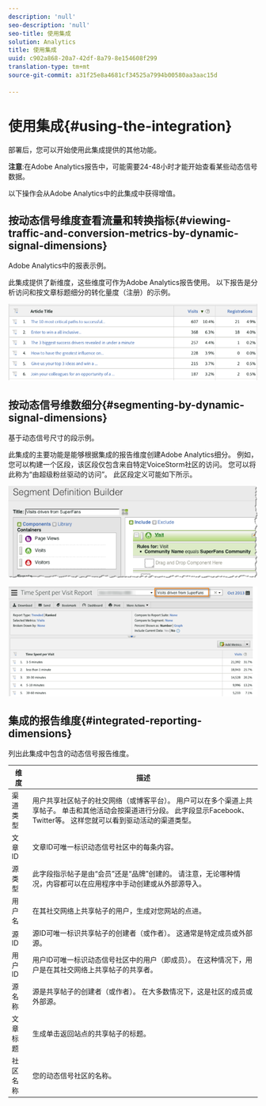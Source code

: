 ```yaml
---
description: 'null'
seo-description: 'null'
seo-title: 使用集成
solution: Analytics
title: 使用集成
uuid: c902a868-20a7-42df-8a79-8e154608f299
translation-type: tm+mt
source-git-commit: a31f25e8a4681cf34525a7994b00580aa3aac15d

---
```



# 使用集成{#using-the-integration}

部署后，您可以开始使用此集成提供的其他功能。

**注意**:在Adobe Analytics报告中，可能需要24-48小时才能开始查看某些动态信号数据。

以下操作会从Adobe Analytics中的此集成中获得增值。

## 按动态信号维度查看流量和转换指标{#viewing-traffic-and-conversion-metrics-by-dynamic-signal-dimensions}

Adobe Analytics中的报表示例。

此集成提供了新维度，这些维度可作为Adobe Analytics报告使用。 以下报告是分析访问和按文章标题细分的转化量度（注册）的示例。

![](assets/examplereport.png)

## 按动态信号维数细分{#segmenting-by-dynamic-signal-dimensions}

基于动态信号尺寸的段示例。

此集成的主要功能是能够根据集成的报告维度创建Adobe Analytics细分。 例如，您可以构建一个区段，该区段仅包含来自特定VoiceStorm社区的访问。 您可以将此称为“由超级粉丝驱动的访问”。 此区段定义可能如下所示。

![](assets/segment1.png)

![](assets/segment2.png)

## 集成的报告维度{#integrated-reporting-dimensions}

列出此集成中包含的动态信号报告维度。

| 维度 | 描述 |
|---|---|
| 渠道类型 | 用户共享社区帖子的社交网络（或博客平台）。 用户可以在多个渠道上共享帖子。 单击和其他活动会按渠道进行分段。 此字段显示Facebook、Twitter等。 这样您就可以看到驱动活动的渠道类型。 |
| 文章ID | 文章ID可唯一标识动态信号社区中的每条内容。 |
| 源类型 | 此字段指示帖子是由“会员”还是“品牌”创建的。 请注意，无论哪种情况，内容都可以在应用程序中手动创建或从外部源导入。 |
| 用户名 | 在其社交网络上共享帖子的用户，生成对您网站的点进。 |
| 源ID | 源ID可唯一标识共享帖子的创建者（或作者）。 这通常是特定成员或外部源。 |
| 用户 ID | 用户ID可唯一标识动态信号社区中的用户（即成员）。 在这种情况下，用户是在其社交网络上共享帖子的共享者。 |
| 源名称 | 源是共享帖子的创建者（或作者）。 在大多数情况下，这是社区的成员或外部源。 |
| 文章标题 | 生成单击返回站点的共享帖子的标题。 |
| 社区名称 | 您的动态信号社区的名称。 |

